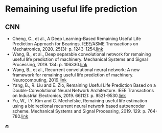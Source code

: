 # Remaining useful life prediction

## CNN
-	Cheng, C., et al., A Deep Learning-Based Remaining Useful Life Prediction Approach for Bearings. IEEE/ASME Transactions on Mechatronics, 2020. 25(3): p. 1243-1254.[link](https://ieeexplore.ieee.org/document/8982045)
- Wang, B., et al., Deep separable convolutional network for remaining useful life prediction of machinery. Mechanical Systems and Signal Processing, 2019. 134: p. 106330.[link](https://doi.org/10.1016/j.ymssp.2019.106330)
- Wang, B., et al., Recurrent convolutional neural network: A new framework for remaining useful life prediction of machinery. Neurocomputing, 2019.[link](https://doi.org/10.1016/j.neucom.2019.10.064)
- Yang, B., R. Liu and E. Zio, Remaining Useful Life Prediction Based on a Double-Convolutional Neural Network Architecture. IEEE Transactions on Industrial Electronics, 2019. 66(12): p. 9521-9530.[link](https://ieeexplore.ieee.org/document/8752268)
- Yu, W., I.Y. Kim and C. Mechefske, Remaining useful life estimation using a bidirectional recurrent neural network based autoencoder scheme. Mechanical Systems and Signal Processing, 2019. 129: p. 764-780.[link](https://doi.org/10.1016/j.ymssp.2019.05.005)



[:back:](../README.md)
